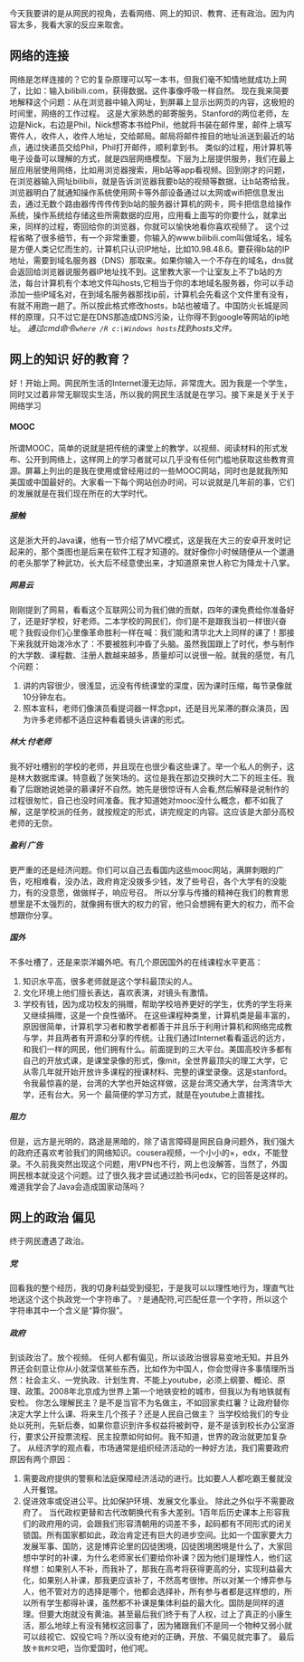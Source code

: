 今天我要讲的是从网民的视角，去看网络、网上的知识、教育、还有政治。因为内容太多，我看大家的反应来取舍。
## 网络的连接
网络是怎样连接的？它的复杂原理可以写一本书，但我们毫不知情地就成功上网了，比如：输入bilibili.com，获得数据。这件事像呼吸一样自然。
现在我来简要地解释这个问题：从在浏览器中输入网址，到屏幕上显示出网页的内容，这极短的时间里，网络的工作过程。
这是大家熟悉的邮寄服务。Stanford的两位老师，左边是Nick，右边是Phil，Nick想寄本书给Phil，他就将书装在邮件里，邮件上填写寄件人，收件人，收件人地址，交给邮局。邮局将邮件按目的地址派送到最近的站点，通过快递员交给Phil，Phil打开邮件，顺利拿到书。
类似的过程，用计算机等电子设备可以理解的方式，就是四层网络模型。下层为上层提供服务，我们在最上层应用层使用网络，比如用浏览器搜索，用b站等app看视频。回到刚才的问题，在浏览器输入网址bilibili，就是告诉浏览器我要b站的视频等数据，让b站寄给我，浏览器明白了就通知操作系统使用网卡等外部设备通过以太网或wifi把信息发出去，通过无数个路由器传传传传到b站的服务器计算机的网卡，网卡把信息给操作系统，操作系统给存储这些所需数据的应用，应用看上面写的你要什么，就拿出来，同样的过程，寄回给你的浏览器，你就可以愉快地看你喜欢视频了。
这个过程省略了很多细节，有一个非常重要，你输入的www.bilibili.com叫做域名，域名是方便人类记忆而生的，计算机只认识IP地址，比如10.98.48.6。要获得b站的IP地址，需要到域名服务器（DNS）那取来。如果你输入一个不存在的域名，dns就会返回给浏览器说服务器IP地址找不到。这里教大家一个让室友上不了b站的方法，每台计算机有个本地文件叫hosts,它相当于你的本地域名服务器，你可以手动添加一些IP域名对，在到域名服务器那找ip前，计算机会先看这个文件里有没有，有就不用跑一趟了。所以按此格式修改hosts，b站也被墙了。中国防火长城是同样的原理，只不过它是在DNS那造成DNS污染，让你得不到google等网站的ip地址。
_通过cmd命令`where /R c:\Windows hosts`找到hosts文件。_
## 网上的知识 好的教育？
好！开始上网。网民所生活的Internet漫无边际，非常庞大。因为我是一个学生，同时又过着非常无聊现实生活，所以我的网民生活就是在学习。接下来是关于关于网络学习
#### MOOC
所谓MOOC，简单的说就是把传统的课堂上的教学，以视频、阅读材料的形式发布、公开到网络上，这样网上的学习者就可以几乎没有任何门槛地获取这些教育资源。屏幕上列出的是我在使用或曾经用过的一些MOOC网站，同时也是就我所知美国或中国最好的。大家看一下每个网站创办时间，可以说就是几年前的事，它们的发展就是在我们现在所在的大学时代。
##### 接触
这是浙大开的Java课，他有一节介绍了MVC模式，这是我在大三的安卓开发时记起来的，那个类图也是后来在软件工程才知道的。就好像你小时候随便从一个邋遢的老头那学了种武功，长大后不经意使出来，才知道原来世人称它为降龙十八掌。
##### 网易云
刚刚提到了网易，看看这个互联网公司为我们做的贡献，四年的课免费给你准备好了，还是好学校，好老师。二本学校的网民们，你们是不是跟我当初一样很兴奋呢？我假设你们心里像革命胜利一样在喊：我们能和清华北大上同样的课了！那接下来我就开始泼冷水了：不要被胜利冲昏了头脑。虽然我国跟上了时代，参与制作的大学数、课程数、注册人数越来越多，质量却可以说很一般。就我的感觉，有几个问题：
1. 讲的内容很少，很浅显，远没有传统课堂的深度，因为课时压缩，每节录像就10分钟左右。
2. 照本宣科，老师们像演员看提词器一样念ppt，还是目光呆滞的群众演员，因为许多老师都不适应这种看着镜头讲课的形式。
##### 林大 付老师
我不好吐槽别的学校的老师，并且现在也很少看这些课了。举一个私人的例子，这是林大数据库课。特意截了张笑场的。这位是我在那边交换时大二下的班主任。我看了后跟她说她录的慕课好不自然。她先是很惊讶有人会看,然后解释是说制作的过程很匆忙，自己也没时间准备。我才知道她对mooc没什么概念，都不如我了解，这是学校派的任务，就按规定的形式，讲完规定的内容。这应该是大部分高校老师的无奈。
##### 盈利 广告
更严重的还是经济问题。你们可以自己去看国内这些mooc网站，满屏刺眼的广告，吃相难看，没办法，政府肯定没拨多少钱，发了些号召，各个大学有的没能力，有的没意愿，做做样子，响应号召。
所以分享与传播的精神在我们的教育思想里是不太强烈的，就像拥有很大的权力的官，他只会想拥有更大的权力，而不会想跟你分享。
##### 国外
不多吐槽了，还是来崇洋媚外吧。有几个原因国外的在线课程水平更高：
1. 知识水平高，很多老师就是这个学科最顶尖的人。
2. 文化环境上他们擅长表达，喜欢表演，对镜头有激情。
3. 学校有钱，因为成功校友的捐赠，帮助学校培养更好的学生，优秀的学生将来又继续捐赠，这是一个良性循环。
在这些课程种类里，计算机类是最丰富的，原因很简单，计算机学习者和教学者都善于并且乐于利用计算机和网络完成教与学，并且两者有开源和分享的传统。让我们通过Internet看看遥远的远方，和我们一样的网民，他们拥有什么。前面提到的三大平台。美国高校许多都有自己的开放式课，是课堂录像的形式，像mit，全世界最顶尖的理工大学，它从零几年就开始开放许多课程的授课材料、完整的课堂录像。这是stanford。令我最惊喜的是，台湾的大学也开始这样做，这是台湾交通大学，台湾清华大学，还有台大。另一个 最简便的学习方式，就是在youtube上直接找。
##### 阻力
但是，远方是光明的，路途是黑暗的，除了语言障碍是网民自身问题外，我们强大的政府还喜欢考验我们的网络知识。cousera视频，一个小小的×，edx，不能登录。不久前我突然出现这个问题，用VPN也不行，网上也没解答，当然了，外国网民根本就没这个问题。过了很久我才尝试通过脸书问edx，它的回答是这样的。难道我学会了Java会造成国家动荡吗？
## 网上的政治 偏见
终于网民遭遇了政治。
##### 党
回看我的整个经历，我的切身利益受到侵犯，于是我可以以理性地行为，理直气壮地送这个这个执政党一个字符串了。`？`是通配符,可匹配任意一个字符，所以这个字符串其中一个含义是“算你狠”。
##### 政府
到谈政治了。放个视频。
任何人都有偏见，所以谈政治很容易变地无知。并且外界还会刻意让你从小就深信某些东西，比如作为中国人，你会觉得许多事情理所当然：社会主义、一党执政、计划生育、不能上youtube，必须上纲要、概论、原理、政策。2008年北京成为世界上第一个地铁安检的城市，但我以为有地铁就有安检。
你怎么理解民主？是不是当官不为名做主，不如回家卖红薯？让政府替你决定大学上什么课、将来生几个孩子？还是人民自己做主？
当学校给我们的专业处以死刑，先斩后奏，如果你意识到许多权益将被剥夺，是不是该到校长办公室游行，要求公开投票流程、民主投票如何如何。我不知道，世界的政治就更加复杂了。
从经济学的观点看，市场通常是组织经济活动的一种好方法，我们需要政府原因有两个原因：
1. 需要政府提供的警察和法庭保障经济活动的进行。比如要人人都吃霸王餐就没人开餐馆。
2. 促进效率或促进公平。比如保护环境、发展文化事业。
除此之外似乎不需要政府了。
当代政权更替和古代改朝换代有多大差别。1百年后历史课本上形容我们的政府用的词，会跟我们形容清朝用的词差不多，起码都有不同形式的闭关锁国。所有国家都如此，政治肯定还有巨大的进步空间。比如一个国家要大力发展军事、国防，这是博弈论里的囚徒困境，囚徒困境困境是什么了，大家回想中学时的补课，为什么老师家长们要给你补课？因为他们是理性人，他们这样想：如果别人不补，而我补了，那我在高考将获得更高的分，实现利益最大化，如果别人补课，那我更应该补了，不然高考很惨。所以对某一个博弈参与人，他不管对方的选择是哪个，他都会选择补，所有参与者都是这样想的，所以所有学生都得补课，虽然都不补课是集体利益的最大化。国防是同样的道理。但要大炮就没有黄油。甚至最后我们终于有了人权，过上了真正的小康生活，那么地球上有没有猪权这回事了，因为猪跟我们不是同一个物种又弱小就可以歧视它、奴役它吗？所以没有绝对的正确，开放、不偏见就完事了。
最后放`卡我邦交`吧，当你爱国时，他们呢。
